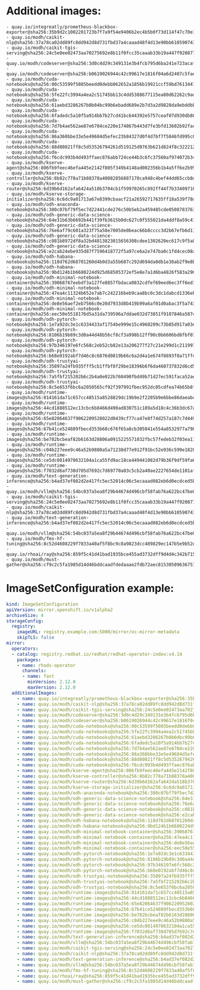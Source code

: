 # Additional images:
    - quay.io/integreatly/prometheus-blackbox-exporter@sha256:35b9d2c1002201723b7f7a9f54e9406b2ec4b5b0f73d114f47c70e15956103b5
    - quay.io/modh/caikit-nlp@sha256:37a78ca02dd89fc8dd942d8d731fbd37a4caaad48f4d13e90bb610590743a0a6
    - quay.io/modh/caikit-tgis-serving@sha256:24c5e0ee02473aa70275692e8b11f0fcc35caaab33b19a447f920877cc704bac
    - quay.io/modh/codeserver@sha256:3d0c4d29c349131e3b4fcb795d6ba241e723acafaf593ca89c2b13d0bedc156d
    - quay.io/modh/codeserver@sha256:b0619026944c42c99617e1816f04a6d2407c5fae7ddb405332d549cdce69d469
    - quay.io/modh/cuda-notebooks@sha256:00c53599f5085beedd0debb062652a1856b19921ccf59bd76134471d24c3fa7d
    - quay.io/modh/cuda-notebooks@sha256:5fe22fc3994a4ea2c51745bb13c4dd5388677115ea80d62262c9adb80731e976
    - quay.io/modh/cuda-notebooks@sha256:61aebd3286267b0b04bc99b6ebadd689e2b7d3a2d9828da9ebddbb3052b9e625
    - quay.io/modh/cuda-notebooks@sha256:6fadedc5a10f5a914bb7b27cd41bc644392e5757ceaf07d930db884112054265
    - quay.io/modh/cuda-notebooks@sha256:7d7b4ae562ae87e6784ce220e174867b443d7fe3bfd13602b92fac1dfed6d65c
    - quay.io/modh/cuda-notebooks@sha256:86a360bbe33e5e49684d5efec23b84327d0f4d7bf7f5846fd995c0597c49424f
    - quay.io/modh/cuda-notebooks@sha256:88d80821ff8c5d53526794261d519125d0763b621d824f8c3222127dab7b6cc8
    - quay.io/modh/cuda-notebooks@sha256:f6cdc993b4d493ffaec876abb724ce44b3c6fc37560af974072b346e45ac1a3b
    - quay.io/modh/kserve-agent@sha256:806fb9feec46efa445e2142f805f349b4148ad002356b1b4a5ff6e2b95004054
    - quay.io/modh/kserve-controller@sha256:8b82c778a71b88378a40082856887170ca948c4bef44dd65ccb8dda612c6deaf
    - quay.io/modh/kserve-router@sha256:6d39b6d162afa6424a518b3704cb1f59970265c892ff44f7b334097165edfbc7
    - quay.io/modh/kserve-storage-initializer@sha256:6c6dc9a01713a67e8399cbaacf21a26592717635ff18a539f78d14222ca865ae
    - quay.io/modh/odh-anaconda-notebook@sha256:380c07bf79f5ec7d22441cde276c50b5eb2a459485cde05087837639a566ae3d
    - quay.io/modh/odh-generic-data-science-notebook@sha256:64e31b63b6692b441f39fb3615b0dc627c0f555021da4ddf8a59c41f158b3a05
    - quay.io/modh/odh-generic-data-science-notebook@sha256:76e6af79c601a323f75a58e7005de0beac66b8cccc3d2b67efb6d11d85f0cfa1
    - quay.io/modh/odh-generic-data-science-notebook@sha256:c081b8972df8a32bd4813823015656308cdee1302620ec617c9f5a8099cf38f0
    - quay.io/modh/odh-generic-data-science-notebook@sha256:e2cab24ebe935d87f7596418772f5a97ce6a2e747ba0c1fd4cec08a728e99403
    - quay.io/modh/odh-habana-notebooks@sha256:118d762d68701260d4b0d3a55b687c292d694da0db1e38ab2f9e8b848f61c9a7
    - quay.io/modh/odh-habana-notebooks@sha256:9bd124b1b6680224d925d68505372ef5e8e7a1d6ba4826f583a290ca59cafd2c
    - quay.io/modh/odh-minimal-notebook-container@sha256:39068767eebdf3a127fe8857fbdaca0832cdfef69eed6ec3ff6ed1858029420f
    - quay.io/modh/odh-minimal-notebook-container@sha256:47ea4c11324b652e7ab7c242216beb9caa8bc0c3dc1dabcd1336eb2eee8e985d
    - quay.io/modh/odh-minimal-notebook-container@sha256:de8e56aef2eb7566c0e20d7933d8b419b99a6af01d0abac3f5a743dab63283b2
    - quay.io/modh/odh-minimal-notebook-container@sha256:eec50e5518176d5a31da739596a7ddae032d73851f9107846a587442ebd10a82
    - quay.io/modh/odh-pytorch-notebook@sha256:1e7a92dc3e1c6334433af1754be999e15c4960209c73b85d917a03e747166a4f
    - quay.io/modh/odh-pytorch-notebook@sha256:8106b19b89c3d0a44d48b56cf8cf3a998b12ff90c0b6606bd8fbf0789bf70a01
    - quay.io/modh/odh-pytorch-notebook@sha256:97b346197e6fc568c2eb52cb82e13a206277f27c21e299d1c211997f140f638b
    - quay.io/modh/odh-pytorch-notebook@sha256:b68e0192abf7d46c8c6876d0819b66c6a2d4a1e674f8893f8a71ffdcba96866c
    - quay.io/modh/odh-trustyai-notebook@sha256:35897a24fb935fff5cb1ffbf8f29be18396b6f6da460737832d6cd53239c713b
    - quay.io/modh/odh-trustyai-notebook@sha256:7a5fbf215202b6c2b4a0e022b760490fbd49b71d27ec591faca52ae7c1bbcb41
    - quay.io/modh/odh-trustyai-notebook@sha256:8c5e653f6bc6a2050565cf92f397991fbec952dc05cdfea74b65b8fd3047c9d4
    - quay.io/modh/runtime-images@sha256:014161da71c657cc48515a8528829dc19b9e2f2205b9e6bbe86daeabc5696685
    - quay.io/modh/runtime-images@sha256:44cd1888512ec13cbc6b8466d490ad830751c189a5d18c4c36b3dc67a30542f4
    - quay.io/modh/runtime-images@sha256:65e82064637f9062209528022d0439cf77ca47e8f74d257a187c7d4499a8177d
    - quay.io/modh/runtime-images@sha256:67b41ce524889fbecd353b68c676f65a8cb305041e554a8532977a7984f4942f
    - quay.io/modh/runtime-images@sha256:be782bcbeaf82b6163d28806a0915225571032fbc57fedeb32f03ea1133ae3d2
    - quay.io/modh/runtime-images@sha256:c04b227eee9c46a52b9880a5a71238d77e912f91bc52e936c599e182851d8887
    - quay.io/modh/runtime-images@sha256:ce5dc0814970632104a1ca55fd9ac18ce449441082d79b36f9df59fa6c5f950e
    - quay.io/modh/runtime-images@sha256:f7032d6af730d705d7692c7d69770a03c5cb2a40ae2227654de1101afaac6467
    - quay.io/modh/text-generation-inference@sha256:b4ad37ef082d2e417fc5ec52014c06c5ecaaad082eb6d0ecdced5bc305fbae49
    - quay.io/modh/vllm@sha256:54bc037a5ea8f29b44674d496cbf58fab76a622bc47be030b32afcb735f98a38
    - quay.io/modh/caikit-tgis-serving@sha256:24c5e0ee02473aa70275692e8b11f0fcc35caaab33b19a447f920877cc704bac
    - quay.io/modh/caikit-nlp@sha256:37a78ca02dd89fc8dd942d8d731fbd37a4caaad48f4d13e90bb610590743a0a6
    - quay.io/modh/text-generation-inference@sha256:b4ad37ef082d2e417fc5ec52014c06c5ecaaad082eb6d0ecdced5bc305fbae49
    - quay.io/modh/vllm@sha256:54bc037a5ea8f29b44674d496cbf58fab76a622bc47be030b32afcb735f98a38
    - quay.io/modh/fms-hf-tuning@sha256:8c52d4608229f7833a40af5f8bc9c8a9823dcc489829ec147b5e9b52e5ae0d62
    - quay.io/rhoai/ray@sha256:859f5c41d41bad1935bce455ad3732dff9d4d4c342b7155a7cd23809e85698ab
    - quay.io/modh/must-gather@sha256:cf9c2c5fa1985d14d46bddcaadfdedaaae2fdb72aec8153050963675794f06e3




# ImageSetConfiguration example:
```yaml
kind: ImageSetConfiguration
apiVersion: mirror.openshift.io/v1alpha2
archiveSize: 4
storageConfig:
  registry: 
    imageURL: registry.example.com:5000/mirror/oc-mirror-metadata
    skipTLS: false                       
mirror:
  operators:
  - catalog: registry.redhat.io/redhat/redhat-operator-index:v4.14
    packages:
    - name: rhods-operator
      channels:
      - name: fast
        minVersion: 2.12.0
        maxVersion: 2.12.0
  additionalImages:   
    - name: quay.io/integreatly/prometheus-blackbox-exporter@sha256:35b9d2c1002201723b7f7a9f54e9406b2ec4b5b0f73d114f47c70e15956103b5
    - name: quay.io/modh/caikit-nlp@sha256:37a78ca02dd89fc8dd942d8d731fbd37a4caaad48f4d13e90bb610590743a0a6
    - name: quay.io/modh/caikit-tgis-serving@sha256:24c5e0ee02473aa70275692e8b11f0fcc35caaab33b19a447f920877cc704bac
    - name: quay.io/modh/codeserver@sha256:3d0c4d29c349131e3b4fcb795d6ba241e723acafaf593ca89c2b13d0bedc156d
    - name: quay.io/modh/codeserver@sha256:b0619026944c42c99617e1816f04a6d2407c5fae7ddb405332d549cdce69d469
    - name: quay.io/modh/cuda-notebooks@sha256:00c53599f5085beedd0debb062652a1856b19921ccf59bd76134471d24c3fa7d
    - name: quay.io/modh/cuda-notebooks@sha256:5fe22fc3994a4ea2c51745bb13c4dd5388677115ea80d62262c9adb80731e976
    - name: quay.io/modh/cuda-notebooks@sha256:61aebd3286267b0b04bc99b6ebadd689e2b7d3a2d9828da9ebddbb3052b9e625
    - name: quay.io/modh/cuda-notebooks@sha256:6fadedc5a10f5a914bb7b27cd41bc644392e5757ceaf07d930db884112054265
    - name: quay.io/modh/cuda-notebooks@sha256:7d7b4ae562ae87e6784ce220e174867b443d7fe3bfd13602b92fac1dfed6d65c
    - name: quay.io/modh/cuda-notebooks@sha256:86a360bbe33e5e49684d5efec23b84327d0f4d7bf7f5846fd995c0597c49424f
    - name: quay.io/modh/cuda-notebooks@sha256:88d80821ff8c5d53526794261d519125d0763b621d824f8c3222127dab7b6cc8
    - name: quay.io/modh/cuda-notebooks@sha256:f6cdc993b4d493ffaec876abb724ce44b3c6fc37560af974072b346e45ac1a3b
    - name: quay.io/modh/kserve-agent@sha256:806fb9feec46efa445e2142f805f349b4148ad002356b1b4a5ff6e2b95004054
    - name: quay.io/modh/kserve-controller@sha256:8b82c778a71b88378a40082856887170ca948c4bef44dd65ccb8dda612c6deaf
    - name: quay.io/modh/kserve-router@sha256:6d39b6d162afa6424a518b3704cb1f59970265c892ff44f7b334097165edfbc7
    - name: quay.io/modh/kserve-storage-initializer@sha256:6c6dc9a01713a67e8399cbaacf21a26592717635ff18a539f78d14222ca865ae
    - name: quay.io/modh/odh-anaconda-notebook@sha256:380c07bf79f5ec7d22441cde276c50b5eb2a459485cde05087837639a566ae3d
    - name: quay.io/modh/odh-generic-data-science-notebook@sha256:64e31b63b6692b441f39fb3615b0dc627c0f555021da4ddf8a59c41f158b3a05
    - name: quay.io/modh/odh-generic-data-science-notebook@sha256:76e6af79c601a323f75a58e7005de0beac66b8cccc3d2b67efb6d11d85f0cfa1
    - name: quay.io/modh/odh-generic-data-science-notebook@sha256:c081b8972df8a32bd4813823015656308cdee1302620ec617c9f5a8099cf38f0
    - name: quay.io/modh/odh-generic-data-science-notebook@sha256:e2cab24ebe935d87f7596418772f5a97ce6a2e747ba0c1fd4cec08a728e99403
    - name: quay.io/modh/odh-habana-notebooks@sha256:118d762d68701260d4b0d3a55b687c292d694da0db1e38ab2f9e8b848f61c9a7
    - name: quay.io/modh/odh-habana-notebooks@sha256:9bd124b1b6680224d925d68505372ef5e8e7a1d6ba4826f583a290ca59cafd2c
    - name: quay.io/modh/odh-minimal-notebook-container@sha256:39068767eebdf3a127fe8857fbdaca0832cdfef69eed6ec3ff6ed1858029420f
    - name: quay.io/modh/odh-minimal-notebook-container@sha256:47ea4c11324b652e7ab7c242216beb9caa8bc0c3dc1dabcd1336eb2eee8e985d
    - name: quay.io/modh/odh-minimal-notebook-container@sha256:de8e56aef2eb7566c0e20d7933d8b419b99a6af01d0abac3f5a743dab63283b2
    - name: quay.io/modh/odh-minimal-notebook-container@sha256:eec50e5518176d5a31da739596a7ddae032d73851f9107846a587442ebd10a82
    - name: quay.io/modh/odh-pytorch-notebook@sha256:1e7a92dc3e1c6334433af1754be999e15c4960209c73b85d917a03e747166a4f
    - name: quay.io/modh/odh-pytorch-notebook@sha256:8106b19b89c3d0a44d48b56cf8cf3a998b12ff90c0b6606bd8fbf0789bf70a01
    - name: quay.io/modh/odh-pytorch-notebook@sha256:97b346197e6fc568c2eb52cb82e13a206277f27c21e299d1c211997f140f638b
    - name: quay.io/modh/odh-pytorch-notebook@sha256:b68e0192abf7d46c8c6876d0819b66c6a2d4a1e674f8893f8a71ffdcba96866c
    - name: quay.io/modh/odh-trustyai-notebook@sha256:35897a24fb935fff5cb1ffbf8f29be18396b6f6da460737832d6cd53239c713b
    - name: quay.io/modh/odh-trustyai-notebook@sha256:7a5fbf215202b6c2b4a0e022b760490fbd49b71d27ec591faca52ae7c1bbcb41
    - name: quay.io/modh/odh-trustyai-notebook@sha256:8c5e653f6bc6a2050565cf92f397991fbec952dc05cdfea74b65b8fd3047c9d4
    - name: quay.io/modh/runtime-images@sha256:014161da71c657cc48515a8528829dc19b9e2f2205b9e6bbe86daeabc5696685
    - name: quay.io/modh/runtime-images@sha256:44cd1888512ec13cbc6b8466d490ad830751c189a5d18c4c36b3dc67a30542f4
    - name: quay.io/modh/runtime-images@sha256:65e82064637f9062209528022d0439cf77ca47e8f74d257a187c7d4499a8177d
    - name: quay.io/modh/runtime-images@sha256:67b41ce524889fbecd353b68c676f65a8cb305041e554a8532977a7984f4942f
    - name: quay.io/modh/runtime-images@sha256:be782bcbeaf82b6163d28806a0915225571032fbc57fedeb32f03ea1133ae3d2
    - name: quay.io/modh/runtime-images@sha256:c04b227eee9c46a52b9880a5a71238d77e912f91bc52e936c599e182851d8887
    - name: quay.io/modh/runtime-images@sha256:ce5dc0814970632104a1ca55fd9ac18ce449441082d79b36f9df59fa6c5f950e
    - name: quay.io/modh/runtime-images@sha256:f7032d6af730d705d7692c7d69770a03c5cb2a40ae2227654de1101afaac6467
    - name: quay.io/modh/text-generation-inference@sha256:b4ad37ef082d2e417fc5ec52014c06c5ecaaad082eb6d0ecdced5bc305fbae49
    - name: quay.io/modh/vllm@sha256:54bc037a5ea8f29b44674d496cbf58fab76a622bc47be030b32afcb735f98a38
    - name: quay.io/modh/caikit-tgis-serving@sha256:24c5e0ee02473aa70275692e8b11f0fcc35caaab33b19a447f920877cc704bac
    - name: quay.io/modh/caikit-nlp@sha256:37a78ca02dd89fc8dd942d8d731fbd37a4caaad48f4d13e90bb610590743a0a6
    - name: quay.io/modh/text-generation-inference@sha256:b4ad37ef082d2e417fc5ec52014c06c5ecaaad082eb6d0ecdced5bc305fbae49
    - name: quay.io/modh/vllm@sha256:54bc037a5ea8f29b44674d496cbf58fab76a622bc47be030b32afcb735f98a38
    - name: quay.io/modh/fms-hf-tuning@sha256:8c52d4608229f7833a40af5f8bc9c8a9823dcc489829ec147b5e9b52e5ae0d62
    - name: quay.io/rhoai/ray@sha256:859f5c41d41bad1935bce455ad3732dff9d4d4c342b7155a7cd23809e85698ab
    - name: quay.io/modh/must-gather@sha256:cf9c2c5fa1985d14d46bddcaadfdedaaae2fdb72aec8153050963675794f06e3



```
